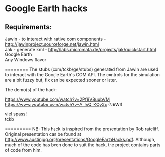 Google Earth hacks
==================

Requirements:
-------------
Jawin - to interact with native com components  - http://jawinproject.sourceforge.net/jawin.html <br/>
Jak - generate kml - http://labs.micromata.de/projects/jak/quickstart.html <br/>
Google Earth <br/>
Any Windows flavor <br/>

========
The stubs (com/tckb/ge/stubs) generated from Jawin are used to interact with the Google Earth's COM API. 
The controls for the simulation are a bit fuzzy but, fix can be expected sooner or later. <br/>
 
The demo(s) of the hack: <br/>

https://www.youtube.com/watch?v=2Pf8V8uubVM <br/>
https://www.youtube.com/watch?v=A_IxQ_KOy2s (NEW!)<br/> 
  


viel spass!<br/>
tckb

=========
NB:
This hack is inspired from the presentation by Rob ratcliff. Original presentation can be found at http://www.austinjug.org/presentations/GoogleEarthHacks.pdf. Although, much of the code has been done to suit the hack, the project contains parts of code from him. 
